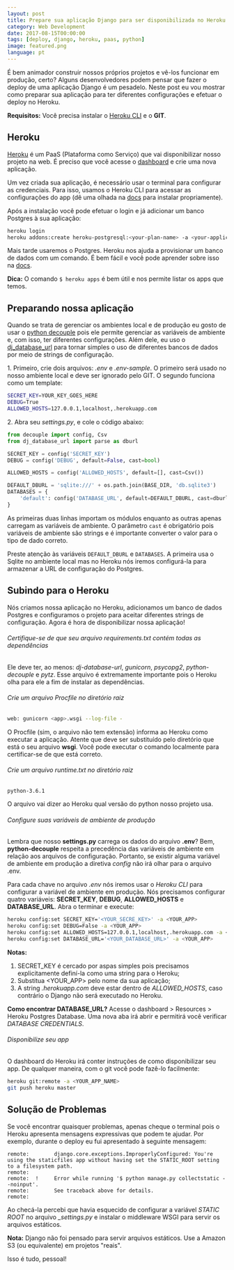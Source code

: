 ```yaml
---
layout: post
title: Prepare sua aplicação Django para ser disponibilizada no Heroku
category: Web Development
date: 2017-08-15T00:00:00
tags: [deploy, django, heroku, paas, python]
image: featured.png
language: pt
---
```


É bem animador construir nossos próprios projetos e vê-los funcionar em produção, certo? Alguns desenvolvedores podem pensar que fazer o deploy de uma aplicação Django é um pesadelo. Neste post eu vou mostrar como preparar sua aplicação para ter diferentes configurações e efetuar o deploy no Heroku.

**Requisitos:** Você precisa instalar o [Heroku CLI](https://devcenter.heroku.com/articles/heroku-cli) e o **GIT**.

## Heroku

[Heroku](http://www.heroku.com) é um PaaS (Plataforma como Serviço) que vai disponibilizar nosso projeto na web. É preciso que você acesse o [dashboard](https://dashboard.heroku.com/apps) e crie uma nova aplicação.

Um vez criada sua aplicação, é necessário usar o terminal para configurar as credenciais. Para isso, usamos o Heroku CLI para acessar as configurações do app (dê uma olhada na [docs](https://devcenter.heroku.com/articles/heroku-cli) para instalar propriamente).

Após a instalação você pode efetuar o login e já adicionar um banco Postgres à sua aplicação:

```bash
heroku login
heroku addons:create heroku-postgresql:<your-plan-name> -a <your-application-name>
```

Mais tarde usaremos o Postgres. Heroku nos ajuda a provisionar um banco de dados com um comando. É bem fácil e você pode aprender sobre isso na [docs](https://devcenter.heroku.com/articles/heroku-postgresql#provisioning-heroku-postgres).

**Dica:** O comando `$ heroku apps` é bem útil e nos permite listar os apps que temos.

## Preparando nossa aplicação

Quando se trata de gerenciar os ambientes local e de produção eu gosto de usar o [python decouple](https://github.com/henriquebastos/python-decouple) pois ele permite gerenciar as variáveis de ambiente e, com isso, ter diferentes configurações. Além dele, eu uso o [dj_database_url](https://github.com/kennethreitz/dj-database-url) para tornar simples o uso de diferentes bancos de dados por meio de strings de configuração.

1\. Primeiro, crie dois arquivos: _.env_ e _.env-sample_. O primeiro será usado no nosso ambiente local e deve ser ignorado pelo GIT. O segundo funciona como um template:

```bash
SECRET_KEY=YOUR_KEY_GOES_HERE
DEBUG=True
ALLOWED_HOSTS=127.0.0.1,localhost,.herokuapp.com
```

2\. Abra seu _settings.py_, e cole o código abaixo:

```python
from decouple import config, Csv
from dj_database_url import parse as dburl

SECRET_KEY = config('SECRET_KEY')
DEBUG = config('DEBUG', default=False, cast=bool)

ALLOWED_HOSTS = config('ALLOWED_HOSTS', default=[], cast=Csv())

DEFAULT_DBURL = 'sqlite:///' + os.path.join(BASE_DIR, 'db.sqlite3')
DATABASES = {
    'default': config('DATABASE_URL', default=DEFAULT_DBURL, cast=dburl)
}
```

As primeiras duas linhas importam os módulos enquanto as outras apenas carregam as variáveis de ambiente. O parâmetro `cast` é obrigatório pois variáveis de ambiente são strings e é importante converter o valor para o tipo de dado correto.

Preste atenção às variáveis `DEFAULT_DBURL` e `DATABASES`. A primeira usa o Sqlite no ambiente local mas no Heroku nós iremos configurá-la para armazenar a URL de configuração do Postgres.

## Subindo para o Heroku

Nós criamos nossa aplicação no Heroku, adicionamos um banco de dados Postgres e configuramos o projeto para aceitar diferentes strings de configuração. Agora é hora de disponibilizar nossa aplicação!

###### Certifique-se de que seu arquivo requirements.txt contém todas as dependências

Ele deve ter, ao menos: _dj-database-url_, _gunicorn_, _psycopg2_, _python-decouple_ e _pytz_. Esse arquivo é extremamente importante pois o Heroku olha para ele a fim de instalar as dependências.

###### Crie um arquivo Procfile no diretório raiz

```bash
web: gunicorn <app>.wsgi --log-file -
```

O Procfile (sim, o arquivo não tem extensão) informa ao Heroku como executar a aplicação. Atente que **<app>** deve ser substituído pelo diretório que está o seu arquivo **wsgi**. Você pode executar o comando localmente para certificar-se de que está correto.

###### Crie um arquivo runtime.txt no diretório raiz

```
python-3.6.1
```

O arquivo vai dizer ao Heroku qual versão do python nosso projeto usa.

###### Configure suas variáveis de ambiente de produção

Lembra que nosso **settings.py** carrega os dados do arquivo **.env**? Bem, **python-decouple** respeita a precedência das variáveis de ambiente em relação aos arquivos de configuração. Portanto, se existir alguma variável de ambiente em produção a diretiva _config_ não irá olhar para o arquivo .env.

Para cada chave no arquivo _.env_ nós iremos usar o _Heroku CLI_ para configurar a variável de ambiente em produção. Nós precisamos configurar quatro variáveis: **SECRET_KEY**, **DEBUG**, **ALLOWED_HOSTS** e **DATABASE_URL**. Abra o terminar e execute:

```bash
heroku config:set SECRET_KEY='<YOUR_SECRE_KEY>' -a <YOUR_APP>
heroku config:set DEBUG=False -a <YOUR_APP>
heroku config:set ALLOWED_HOSTS=127.0.0.1,localhost,.herokuapp.com -a <YOUR_APP>
heroku config:set DATABASE_URL='<YOUR_DATABASE_URL>' -a <YOUR_APP>
```

**Notas:**

1. SECRET_KEY é cercado por aspas simples pois precisamos explicitamente definí-la como uma string para o Heroku;
1. Substitua <YOUR_APP> pelo nome da sua aplicação;
1. A string _.herokuapp.com_ deve estar dentro de _ALLOWED_HOSTS_, caso contrário o Django não será executado no Heroku.

**Como encontrar DATABASE_URL?** Acesse o dashboard > Resources > Heroku Postgres Database. Uma nova aba irá abrir e permitirá você verificar _DATABASE CREDENTIALS_.

###### Disponibilize seu app

O dashboard do Heroku irá conter instruções de como disponibilizar seu app. De qualquer maneira, com o git você pode fazê-lo facilmente:

```bash
heroku git:remote -a <YOUR_APP_NAME>
git push heroku master
```

## Solução de Problemas

Se você encontrar quaisquer problemas, apenas cheque o terminal pois o Heroku apresenta mensagens expressivas que podem te ajudar. Por exemplo, durante o deploy eu fui apresentado à seguinte mensagem:

```
remote:        django.core.exceptions.ImproperlyConfigured: You're using the staticfiles app without having set the STATIC_ROOT setting to a filesystem path.
remote:
remote:  !     Error while running '$ python manage.py collectstatic --noinput'.
remote:        See traceback above for details.
remote:
```

Ao checá-la percebi que havia esquecido de configurar a variável _STATIC ROOT_ no arquivo _\_settings.py_ e instalar o middleware WSGI para servir os arquivos estáticos.

**Nota:** Django não foi pensado para servir arquivos estáticos. Use a Amazon S3 (ou equivalente) em projetos "reais".

Isso é tudo, pessoal!
